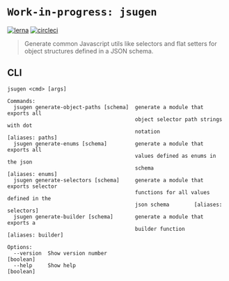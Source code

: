 # `Work-in-progress: jsugen`

[![lerna](https://img.shields.io/badge/maintained%20with-lerna-cc00ff.svg)](https://lernajs.io/)
[![circleci](https://circleci.com/gh/sthzg/jsugen/tree/develop.svg?style=svg)](https://circleci.com/gh/sthzg/jsugen)

> Generate common Javascript utils like selectors and flat setters for
> object structures defined in a JSON schema.

## CLI

```
jsugen <cmd> [args]

Commands:
  jsugen generate-object-paths [schema]  generate a module that exports all
                                         object selector path strings with dot
                                         notation               [aliases: paths]
  jsugen generate-enums [schema]         generate a module that exports all
                                         values defined as enums in the json
                                         schema                 [aliases: enums]
  jsugen generate-selectors [schema]     generate a module that exports selector
                                         functions for all values defined in the
                                         json schema        [aliases: selectors]
  jsugen generate-builder [schema]       generate a module that exports a
                                         builder function     [aliases: builder]

Options:
  --version  Show version number                                       [boolean]
  --help     Show help                                                 [boolean]
```
